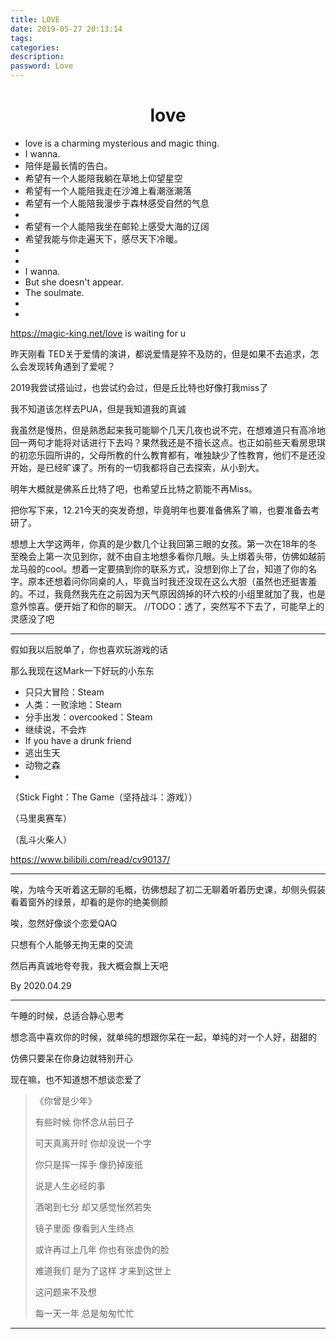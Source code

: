 ```yaml
---
title: LOVE
date: 2019-05-27 20:13:14
tags:
categories:
description:
password: Love
---
```






# <center>love</center>



- love is a charming mysterious and magic thing.
- I wanna.
- 陪伴是最长情的告白。
- 希望有一个人能陪我躺在草地上仰望星空
- 希望有一个人能陪我走在沙滩上看潮涨潮落
- 希望有一个人能陪我漫步于森林感受自然的气息
- 
- 希望有一个人能陪我坐在邮轮上感受大海的辽阔
- 希望我能与你走遍天下，感尽天下冷暖。
- 
- 
- I wanna.
- But she doesn't appear.
- The soulmate.
- 
- 





https://magic-king.net/love is waiting for u





昨天刚看 TED关于爱情的演讲，都说爱情是猝不及防的，但是如果不去追求，怎么会发现转角遇到了爱呢？

2019我尝试搭讪过，也尝试约会过，但是丘比特也好像打我miss了

我不知道该怎样去PUA，但是我知道我的真诚

我虽然是慢热，但是熟悉起来我可能聊个几天几夜也说不完，在想难道只有高冷地回一两句才能将对话进行下去吗？果然我还是不擅长这点。也正如前些天看房思琪的初恋乐园所讲的，父母所教的什么教育都有，唯独缺少了性教育，他们不是还没开始，是已经旷课了。所有的一切我都将自己去探索，从小到大。

明年大概就是佛系丘比特了吧，也希望丘比特之箭能不再Miss。







把你写下来，12.21今天的突发奇想，毕竟明年也要准备佛系了嘛，也要准备去考研了。

想想上大学这两年，你真的是少数几个让我回第三眼的女孩。第一次在18年的冬至晚会上第一次见到你，就不由自主地想多看你几眼。头上绑着头带，仿佛如越前龙马般的cool。想着一定要搞到你的联系方式，没想到你上了台，知道了你的名字。原本还想着问你同桌的人，毕竟当时我还没现在这么大胆（虽然也还挺害羞的。不过，我竟然我先在之前因为天气原因鸽掉的环六校的小组里就加了我，也是意外惊喜。便开始了和你的聊天。
//TODO：透了，突然写不下去了，可能早上的灵感没了吧





------



假如我以后脱单了，你也喜欢玩游戏的话

那么我现在这Mark一下好玩的小东东



* 只只大冒险：Steam
* 人类：一败涂地：Steam
* 分手出发：overcooked：Steam
* 继续说，不会炸
* If you have a drunk friend
* 逃出生天
* 动物之森
* 



（Stick Fight：The Game（坚持战斗：游戏））

（马里奥赛车）

（乱斗火柴人）





https://www.bilibili.com/read/cv90137/



------



唉，为啥今天听着这无聊的毛概，彷佛想起了初二无聊着听着历史课，却侧头假装看着窗外的绿景，却看的是你的绝美侧颜

唉，忽然好像谈个恋爱QAQ

只想有个人能够无拘无束的交流

然后再真诚地夸夸我，我大概会飘上天吧

By 2020.04.29



------



午睡的时候，总适合静心思考

想念高中喜欢你的时候，就单纯的想跟你呆在一起，单纯的对一个人好，甜甜的

仿佛只要呆在你身边就特别开心

现在嘛，也不知道想不想谈恋爱了



>  《你曾是少年》
>
> 有些时候 你怀念从前日子
>
> 可天真离开时 你却没说一个字
>
> 你只是挥一挥手 像扔掉废纸
>
> 说是人生必经的事
>
> 酒喝到七分 却又感觉怅然若失
>
> 镜子里面 像看到人生终点
>
> 或许再过上几年 你也有张虚伪的脸
>
> 难道我们 是为了这样 才来到这世上
>
> 这问题来不及想
>
> 每一天一年 总是匆匆忙忙





------



